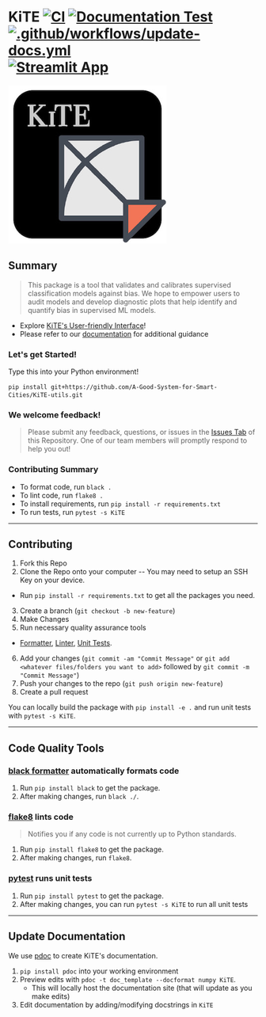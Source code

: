 # KiTE [![CI](https://github.com/A-Good-System-for-Smart-Cities/KiTE-utils/actions/workflows/CI.yml/badge.svg?branch=main)](https://github.com/A-Good-System-for-Smart-Cities/KiTE-utils/actions/workflows/CI.yml) [![Documentation Test](https://github.com/A-Good-System-for-Smart-Cities/KiTE-utils/actions/workflows/docs.yml/badge.svg)](https://github.com/A-Good-System-for-Smart-Cities/KiTE-utils/actions/workflows/docs.yml) [![.github/workflows/update-docs.yml](https://github.com/A-Good-System-for-Smart-Cities/KiTE-utils/actions/workflows/update-docs.yml/badge.svg)](https://github.com/A-Good-System-for-Smart-Cities/KiTE-utils/actions/workflows/update-docs.yml)[![Streamlit App](https://static.streamlit.io/badges/streamlit_badge_black_white.svg)](https://kite-visualization-tool.streamlit.app/)

![](doc_template/logo-kite.jpg)


## Summary
> This package is a tool that validates and calibrates supervised classification models against bias. We hope to empower users to audit models and develop diagnostic plots that help identify and quantify bias in supervised ML models.

* Explore [KiTE's User-friendly Interface](https://kite-visualization-tool.streamlit.app/)!
* Please refer to our [documentation](https://a-good-system-for-smart-cities.github.io/kite-utils-docs/KiTE.html) for additional guidance

### Let's get Started!
Type this into your Python environment!
```
pip install git+https://github.com/A-Good-System-for-Smart-Cities/KiTE-utils.git

```

### We welcome feedback!
> Please submit any feedback, questions, or issues in the [Issues Tab](https://github.com/A-Good-System-for-Smart-Cities/KiTE-utils/issues) of this Repository. One of our team members will promptly respond to help you out!

### Contributing Summary
- To format code, run `black .`
- To lint code, run `flake8 .`
- To install requirements, run `pip install -r requirements.txt`
- To run tests, run `pytest -s KiTE`

---

## Contributing

1. Fork this Repo
2. Clone the Repo onto your computer -- You may need to setup an SSH Key on your device.
 - Run `pip install -r requirements.txt` to get all the packages you need.
3. Create a branch (`git checkout -b new-feature`)
4. Make Changes
5. Run necessary quality assurance tools
 - [Formatter](#Formatter), [Linter](#Linter), [Unit Tests](#Unit-Tests).
6. Add your changes (`git commit -am "Commit Message"` or `git add <whatever files/folders you want to add>` followed by `git commit -m "Commit Message"`)
7. Push your changes to the repo (`git push origin new-feature`)
8. Create a pull request

You can locally build the package with `pip install -e .` and run unit tests with `pytest -s KiTE`.

---
## Code Quality Tools
### [black formatter](https://github.com/psf/black) automatically formats code

1. Run `pip install black` to get the package.
2. After making changes, run `black ./`.

### [flake8](https://github.com/pycqa/flake8) lints code
> Notifies you if any code is not currently up to Python standards.

1. Run `pip install flake8` to get the package.
2. After making changes, run `flake8`.

### [pytest](https://github.com/pytest-dev/pytest) runs unit tests

1. Run `pip install pytest` to get the package.
2. After making changes, you can run `pytest -s KiTE` to run all unit tests

---
## Update Documentation
We use [pdoc](https://github.com/mitmproxy/pdoc) to create KiTE's documentation.
1. `pip install pdoc` into your working environment
2. Preview edits with `pdoc -t doc_template --docformat numpy KiTE`.
    * This will locally host the documentation site (that will update as you make edits)
3. Edit documentation by adding/modifying docstrings in `KiTE`
